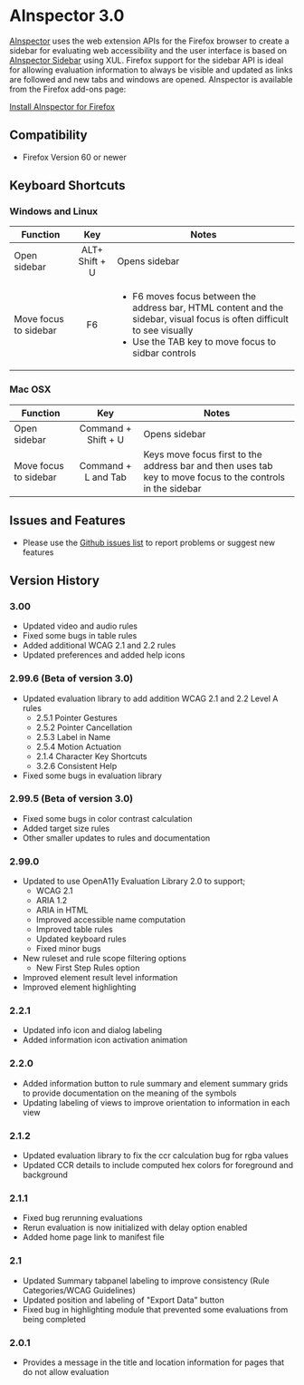 # AInspector 3.0

[AInspector](https://ainspector.disability.illinois.edu) uses the web extension APIs for the Firefox browser to create a sidebar for evaluating web accessibility and the user interface is based on [AInspector Sidebar](https://ainspector.github.io/) using XUL.  Firefox support for the sidebar API is ideal for allowing evaluation information to always be visible and updated as links are followed and new tabs and windows are opened.  AInspector is available from the Firefox add-ons page:

[Install AInspector for Firefox](https://addons.mozilla.org/en-US/firefox/addon/ainspector-wcag)

## Compatibility
* Firefox Version 60 or newer

## Keyboard Shortcuts

### Windows and Linux

| Function | Key | Notes |
|----------|:---:|-------|
| Open sidebar | ALT+ Shift + U | Opens sidebar
| Move focus to sidebar | F6 | <ul><li>F6 moves focus between the address bar, HTML content and the sidebar, visual focus is often difficult to see visually</li><li>Use the TAB key to move focus to sidbar controls</li></ul> |

### Mac OSX

| Function | Key | Notes |
|----------|:---:|-------|
| Open sidebar | Command + Shift + U | Opens sidebar
| Move focus to sidebar | Command + L and Tab | Keys move focus first to the address bar and then uses tab key to move focus to the controls in the sidebar  |

## Issues and Features
* Please use the [Github issues list](https://github.com/ainspector/webextensions-firefox/issues) to report problems or suggest new features

## Version History

### 3.00
* Updated video and audio rules
* Fixed some bugs in table rules
* Added additional WCAG 2.1 and 2.2 rules
* Updated preferences and added help icons

### 2.99.6 (Beta of version 3.0)
* Updated evaluation library to add addition WCAG 2.1 and 2.2 Level A rules
  * 2.5.1 Pointer Gestures
  * 2.5.2 Pointer Cancellation
  * 2.5.3 Label in Name
  * 2.5.4 Motion Actuation
  * 2.1.4 Character Key Shortcuts
  * 3.2.6 Consistent Help
* Fixed some bugs in evaluation library

### 2.99.5 (Beta of version 3.0)
* Fixed some bugs in color contrast calculation
* Added target size rules
* Other smaller updates to rules and documentation

### 2.99.0
* Updated to use OpenA11y Evaluation Library 2.0 to support;
  * WCAG 2.1
  * ARIA 1.2
  * ARIA in HTML
  * Improved accessible name computation
  * Improved table rules
  * Updated keyboard rules
  * Fixed minor bugs
* New ruleset and rule scope filtering options
  * New First Step Rules option
* Improved element result level information
* Improved element highlighting

### 2.2.1
* Updated info icon and dialog labeling
* Added information icon activation animation

### 2.2.0
* Added information button to rule summary and element summary grids to provide documentation on the meaning of the symbols
* Updating labeling of views to improve orientation to information in each view

### 2.1.2
* Updated evaluation library to fix the ccr calculation bug for rgba values
* Updated CCR details to include computed hex colors for foreground and background

### 2.1.1
* Fixed bug rerunning evaluations
* Rerun evaluation is now initialized with delay option enabled
* Added home page link to manifest file

### 2.1
* Updated Summary tabpanel labeling to improve consistency (Rule Categories/WCAG Guidelines)
* Updated position and labeling of "Export Data" button
* Fixed bug in highlighting module that prevented some evaluations from being completed

### 2.0.1
* Provides a message in the title and location information for pages that do not allow evaluation
